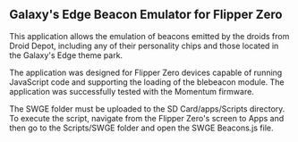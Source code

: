 ## Galaxy's Edge Beacon Emulator for Flipper Zero

This application allows the emulation of beacons emitted by the droids from Droid Depot, including any of their personality chips and those located in the Galaxy's Edge theme park.

The application was designed for Flipper Zero devices capable of running JavaScript code and supporting the loading of the blebeacon module. The application was successfully tested with the Momentum firmware.

The SWGE folder must be uploaded to the SD Card/apps/Scripts directory.
To execute the script, navigate from the Flipper Zero's screen to Apps and then go to the Scripts/SWGE folder and open the SWGE Beacons.js file.
